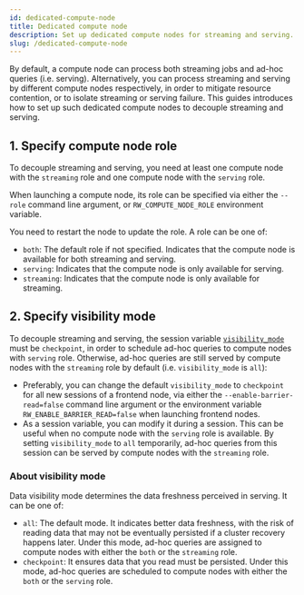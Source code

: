 ```yaml
---
id: dedicated-compute-node
title: Dedicated compute node
description: Set up dedicated compute nodes for streaming and serving.
slug: /dedicated-compute-node
---
```


By default, a compute node can process both streaming jobs and ad-hoc queries (i.e. serving). Alternatively, you can process streaming and serving by different compute nodes respectively, in order to mitigate resource contention, or to isolate streaming or serving failure. This guides introduces how to set up such dedicated compute nodes to decouple streaming and serving.

## 1. Specify compute node role

To decouple streaming and serving, you need at least one compute node with the `streaming` role and one compute node with the `serving` role.

When launching a compute node, its role can be specified via either the `--role` command line argument, or `RW_COMPUTE_NODE_ROLE` environment variable.

You need to restart the node to update the role. A role can be one of:

- `both`: The default role if not specified. Indicates that the compute node is available for both streaming and serving.
- `serving`: Indicates that the compute node is only available for serving.
- `streaming`: Indicates that the compute node is only available for streaming.

## 2. Specify visibility mode

To decouple streaming and serving, the session variable [`visibility_mode`](#about-visibility-mode) must be `checkpoint`, in order to schedule ad-hoc queries to compute nodes with `serving` role. Otherwise, ad-hoc queries are still served by compute nodes with the `streaming` role by default (i.e. `visibility_mode` is `all`):

- Preferably, you can change the default `visibility_mode` to `checkpoint` for all new sessions of a frontend node, via either the `--enable-barrier-read=false` command line argument or the environment variable `RW_ENABLE_BARRIER_READ=false` when launching frontend nodes.
- As a session variable, you can modify it during a session. This can be useful when no compute node with the `serving` role is available. By setting `visibility_mode` to `all` temporarily, ad-hoc queries from this session can be served by compute nodes with the `streaming` role.

### About visibility mode

Data visibility mode determines the data freshness perceived in serving. It can be one of:

- `all`: The default mode. It indicates better data freshness, with the risk of reading data that may not be eventually persisted if a cluster recovery happens later. Under this mode, ad-hoc queries are assigned to compute nodes with either the `both` or the `streaming` role.
- `checkpoint`: It ensures data that you read must be persisted. Under this mode, ad-hoc queries are scheduled to compute nodes with either the `both` or the `serving` role.

